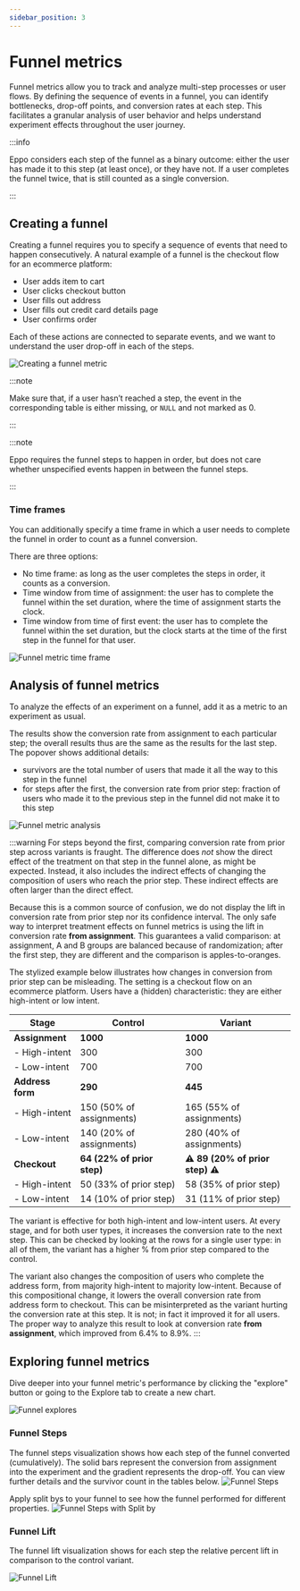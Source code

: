 ```yaml
---
sidebar_position: 3
---
```


# Funnel metrics

Funnel metrics allow you to track and analyze multi-step processes or user flows.
By defining the sequence of events in a funnel, you can identify bottlenecks, drop-off points, and conversion rates at each step.
This facilitates a granular analysis of user behavior and helps understand experiment effects throughout the user journey.

:::info

Eppo considers each step of the funnel as a binary outcome: either the user has made it to this step (at least once), or they have not. If a user completes the funnel twice, that is still counted as a single conversion.

:::

## Creating a funnel

Creating a funnel requires you to specify a sequence of events that need to happen consecutively.
A natural example of a funnel is the checkout flow for an ecommerce platform:

- User adds item to cart
- User clicks checkout button
- User fills out address
- User fills out credit card details page
- User confirms order

Each of these actions are connected to separate events, and we want to understand the user drop-off in each of the steps.

![Creating a funnel metric](/img/data-management/metrics/funnel-create-metric.png)

:::note

Make sure that, if a user hasn’t reached a step, the event in the corresponding table is either missing, or `NULL` and not marked as 0. 

:::

:::note

Eppo requires the funnel steps to happen in order, but does not care whether unspecified events happen in between the funnel steps.

:::

### Time frames

You can additionally specify a time frame in which a user needs to complete the funnel in order to count as a funnel conversion.

There are three options:

- No time frame: as long as the user completes the steps in order, it counts as a conversion.
- Time window from time of assignment: the user has to complete the funnel within the set duration, where the time of assignment starts the clock.
- Time window from time of first event: the user has to complete the funnel within the set duration, but the clock starts at the time of the first step in the funnel for that user.

![Funnel metric time frame](/img/data-management/metrics/funnel-metric-timeframe.png)

## Analysis of funnel metrics

To analyze the effects of an experiment on a funnel, add it as a metric to an experiment as usual.

The results show the conversion rate from assignment to each particular step; the overall results thus are the same as the results for the last step.
The popover shows additional details:

- survivors are the total number of users that made it all the way to this step in the funnel
- for steps after the first, the conversion rate from prior step: fraction of users who made it to the previous step in the funnel did not make it to this step

![Funnel metric analysis](/img/data-management/metrics/funnel-analysis.png)

:::warning
For steps beyond the first, comparing conversion rate from prior step across variants is fraught. The difference does _not_ show the direct effect of the treatment on that step in the funnel alone, as might be expected. Instead, it also includes the indirect effects of changing the composition of users who reach the prior step. These indirect effects are often larger than the direct effect.

Because this is a common source of confusion, we do not display the lift in conversion rate from prior step nor its confidence interval. The only safe way to interpret treatment effects on funnel metrics is using the lift in conversion rate **from assignment**. This guarantees a valid comparison: at assignment, A and B groups are balanced because of randomization; after the first step, they are different and the comparison is apples-to-oranges.

The stylized example below illustrates how changes in conversion from prior step can be misleading. The setting is a checkout flow on an ecommerce platform. Users have a (hidden) characteristic: they are either high-intent or low intent.

| Stage | Control | Variant |
|--------|---------|---------|
| **Assignment** | **1000** | **1000** |
| - High-intent | 300 | 300 |
| - Low-intent | 700 | 700 |
| **Address form** | **290**  | **445** |
| - High-intent | 150 (50% of assignments) | 165 (55% of assignments)
| - Low-intent | 140 (20% of assignments) | 280 (40% of assignments)
| **Checkout** | **64 (22% of prior step)** | **⚠️ 89 (20% of prior step) ⚠️**
| - High-intent | 50 (33% of prior step) | 58 (35% of prior step)
| - Low-intent | 14 (10% of prior step) | 31 (11% of prior step)

The variant is effective for both high-intent and low-intent users. At every stage, and for both user types, it increases the conversion rate to the next step. This can be checked by looking at the rows for a single user type: in all of them, the variant has a higher % from prior step compared to the control.

The variant also changes the composition of users who complete the address form, from majority high-intent to majority low-intent. Because of this compositional change, it lowers the overall conversion rate from address form to checkout. This can be misinterpreted as the variant hurting the conversion rate at this step. It is not; in fact it improved it for all users. The proper way to analyze this result to look at conversion rate **from assignment**, which improved from 6.4% to 8.9%.
:::
 

## Exploring funnel metrics
Dive deeper into your funnel metric's performance by clicking the "explore" button or going to the Explore tab to create a new chart. 

![Funnel explores](/img/data-management/metrics/funnel_explores.gif)

### Funnel Steps
The funnel steps visualization shows how each step of the funnel converted (cumulatively). The solid bars represent the conversion from assignment into the experiment and the gradient represents the drop-off. You can view further details and the survivor count in the tables below.
![Funnel Steps](/img/data-management/metrics/funnel_steps_viz.png)

Apply split bys to your funnel to see how the funnel performed for different properties.
![Funnel Steps with Split by](/img/data-management/metrics/funnel_steps_splitby.png)

### Funnel Lift
The funnel lift visualization shows for each step the relative percent lift in comparison to the control variant. 

![Funnel Lift](/img/data-management/metrics/funnel_lift.png)
